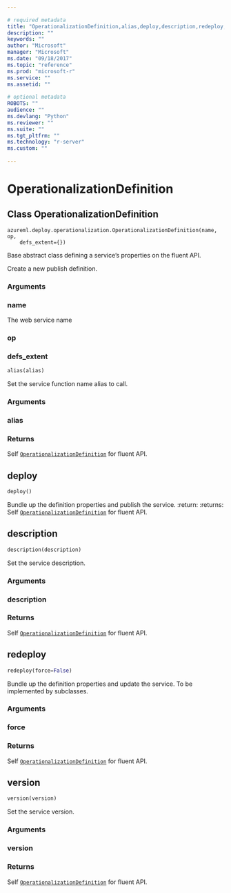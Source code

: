 ```yaml
--- 
 
# required metadata 
title: "OperationalizationDefinition,alias,deploy,description,redeploy,version: from azureml-model-management-sdk – Machine Learning Server | Microsoft Docs" 
description: "" 
keywords: "" 
author: "Microsoft" 
manager: "Microsoft" 
ms.date: "09/18/2017" 
ms.topic: "reference" 
ms.prod: "microsoft-r" 
ms.service: "" 
ms.assetid: "" 
 
# optional metadata 
ROBOTS: "" 
audience: "" 
ms.devlang: "Python" 
ms.reviewer: "" 
ms.suite: "" 
ms.tgt_pltfrm: "" 
ms.technology: "r-server" 
ms.custom: "" 
 
---
```


# OperationalizationDefinition


## Class OperationalizationDefinition



```
azureml.deploy.operationalization.OperationalizationDefinition(name, op,
    defs_extent={})
```




Base abstract class defining a service’s properties on the fluent API.

Create a new publish definition.


### Arguments


### name

The web service name


### op


### defs_extent



```python
alias(alias)
```




Set the service function name alias to call.


### Arguments


### alias


### Returns

Self [`OperationalizationDefinition`](azureml/deploy/operationalization/OperationalizationDefinition.md) for fluent API.



## deploy

```python
deploy()
```




Bundle up the definition properties and publish the service.
:return:
:returns: Self [`OperationalizationDefinition`](azureml/deploy/operationalization/OperationalizationDefinition.md) for fluent API.



## description

```python
description(description)
```




Set the service description.


### Arguments


### description


### Returns

Self [`OperationalizationDefinition`](azureml/deploy/operationalization/OperationalizationDefinition.md) for fluent API.



## redeploy

```python
redeploy(force=False)
```




Bundle up the definition properties and update the service.
To be implemented by subclasses.


### Arguments


### force


### Returns

Self [`OperationalizationDefinition`](azureml/deploy/operationalization/OperationalizationDefinition.md) for fluent API.



## version

```python
version(version)
```




Set the service version.


### Arguments


### version


### Returns

Self [`OperationalizationDefinition`](azureml/deploy/operationalization/OperationalizationDefinition.md) for fluent API.
